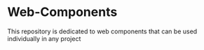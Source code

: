 # Web-Components
This repository is dedicated to web components that can be used individually in any project
